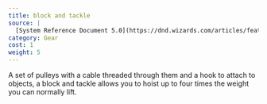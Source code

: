 ```yaml
---
title: block and tackle
source: |
  [System Reference Document 5.0](https://dnd.wizards.com/articles/features/systems-reference-document-srd)
category: Gear
cost: 1
weight: 5
---
```


A set of pulleys with a cable threaded through them and a hook to attach to objects, a block and tackle allows you to hoist up to four times the weight you can normally lift.
